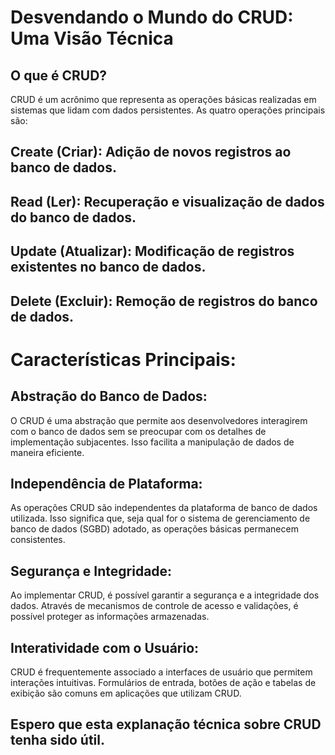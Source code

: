 
# Desvendando o Mundo do CRUD: Uma Visão Técnica
## O que é CRUD?
CRUD é um acrônimo que representa as operações básicas realizadas em sistemas que lidam com dados persistentes. As quatro operações principais são:

## Create (Criar): Adição de novos registros ao banco de dados.

## Read (Ler): Recuperação e visualização de dados do banco de dados.

## Update (Atualizar): Modificação de registros existentes no banco de dados.

## Delete (Excluir): Remoção de registros do banco de dados.

# Características Principais:
## Abstração do Banco de Dados:
O CRUD é uma abstração que permite aos desenvolvedores interagirem com o banco de dados sem se preocupar com os detalhes de implementação subjacentes. Isso facilita a manipulação de dados de maneira eficiente.
## Independência de Plataforma:
As operações CRUD são independentes da plataforma de banco de dados utilizada. Isso significa que, seja qual for o sistema de gerenciamento de banco de dados (SGBD) adotado, as operações básicas permanecem consistentes.
## Segurança e Integridade:
Ao implementar CRUD, é possível garantir a segurança e a integridade dos dados. Através de mecanismos de controle de acesso e validações, é possível proteger as informações armazenadas.
## Interatividade com o Usuário:
CRUD é frequentemente associado a interfaces de usuário que permitem interações intuitivas. Formulários de entrada, botões de ação e tabelas de exibição são comuns em aplicações que utilizam CRUD.

## Espero que esta explanação técnica sobre CRUD tenha sido útil.


